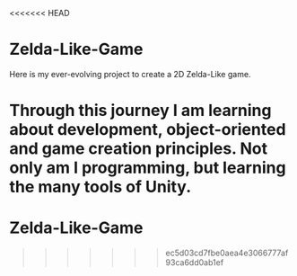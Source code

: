 <<<<<<< HEAD
# Zelda-Like-Game
Here is my ever-evolving project to create a 2D Zelda-Like game.

Through this journey I am learning about development, object-oriented and game creation principles.
Not only am I programming, but learning the many tools of Unity.
=======
# Zelda-Like-Game
>>>>>>> ec5d03cd7fbe0aea4e3066777af93ca6dd0ab1ef
